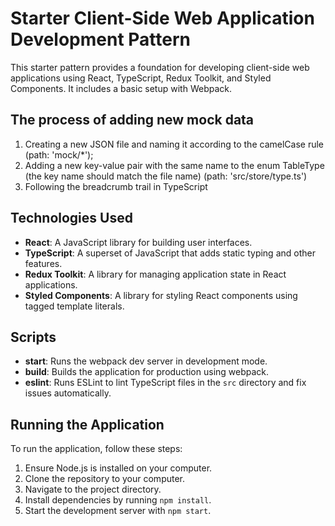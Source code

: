 # Starter Client-Side Web Application Development Pattern

This starter pattern provides a foundation for developing client-side web applications using React, TypeScript, Redux Toolkit, and Styled Components. It includes a basic setup with Webpack.

## The process of adding new mock data

1. Creating a new JSON file and naming it according to the camelCase rule (path: 'mock/*');
2. Adding a new key-value pair with the same name to the enum TableType (the key name should match the file name) (path: 'src/store/type.ts')
3. Following the breadcrumb trail in TypeScript

## Technologies Used

- **React**: A JavaScript library for building user interfaces.
- **TypeScript**: A superset of JavaScript that adds static typing and other features.
- **Redux Toolkit**: A library for managing application state in React applications.
- **Styled Components**: A library for styling React components using tagged template literals.

## Scripts

- **start**: Runs the webpack dev server in development mode.
- **build**: Builds the application for production using webpack.
- **eslint**: Runs ESLint to lint TypeScript files in the `src` directory and fix issues automatically.

## Running the Application

To run the application, follow these steps:

1. Ensure Node.js is installed on your computer.
2. Clone the repository to your computer.
3. Navigate to the project directory.
4. Install dependencies by running `npm install`.
5. Start the development server with `npm start`.

